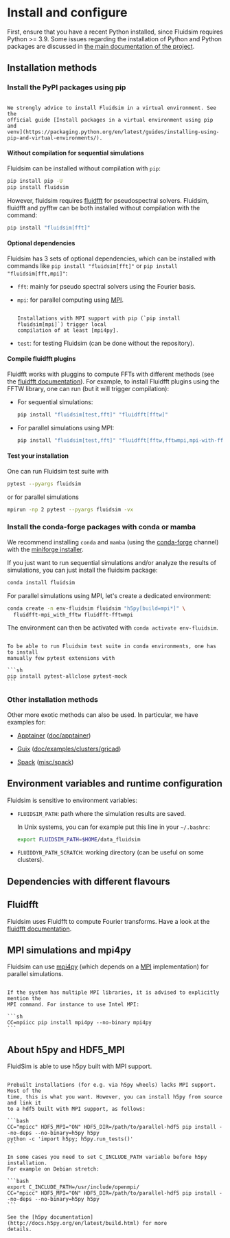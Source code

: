 # Install and configure

First, ensure that you have a recent Python installed, since Fluidsim requires
Python >= 3.9. Some issues regarding the installation of Python and Python
packages are discussed in
[the main documentation of the project](http://fluiddyn.readthedocs.org/en/latest/install.html).

## Installation methods

### Install the PyPI packages using pip

```{note}

We strongly advice to install Fluidsim in a virtual environment. See the
official guide [Install packages in a virtual environment using pip and
venv](https://packaging.python.org/en/latest/guides/installing-using-pip-and-virtual-environments/).

```

#### Without compilation for sequential simulations

Fluidsim can be installed without compilation with `pip`:

```sh
pip install pip -U
pip install fluidsim
```

However, fluidsim requires [fluidfft](http://fluidfft.readthedocs.io) for
pseudospectral solvers. Fluidsim, fluidfft and pyfftw can be both installed without
compilation with the command:

```sh
pip install "fluidsim[fft]"
```

#### Optional dependencies

Fluidsim has 3 sets of optional dependencies, which can be installed with commands
like `pip install "fluidsim[fft]"` or `pip install "fluidsim[fft,mpi]"`:

- `fft`: mainly for pseudo spectral solvers using the Fourier basis.

- `mpi`: for parallel computing using [MPI].

  ```{warning}

  Installations with MPI support with pip (`pip install fluidsim[mpi]`) trigger local
  compilation of at least [mpi4py].

  ```

- `test`: for testing Fluidsim (can be done without the repository).

#### Compile fluidfft plugins

Fluidfft works with pluggins to compute FFTs with different methods
(see the [fluidfft
documentation](http://fluidfft.readthedocs.io/en/latest/install.html)). For
example, to install Fluidfft plugins using the FFTW library, one can run (but
it will trigger compilation):

- For sequential simulations:

  ```sh
  pip install "fluidsim[test,fft]" "fluidfft[fftw]"
  ```

- For parallel simulations using MPI:

  ```sh
  pip install "fluidsim[test,fft]" "fluidfft[fftw,fftwmpi,mpi-with-fftw]"
  ```

#### Test your installation

One can run Fluidsim test suite with

```sh
pytest --pyargs fluidsim
```

or for parallel simulations

```sh
mpirun -np 2 pytest --pyargs fluidsim -vx
```

### Install the conda-forge packages with conda or mamba

We recommend installing `conda` and `mamba` (using the [conda-forge] channel) with
the [miniforge installer](https://github.com/conda-forge/miniforge).

If you just want to run sequential simulations and/or analyze the results of
simulations, you can just install the fluidsim package:

```sh
conda install fluidsim
```

For parallel simulations using MPI, let's create a dedicated environment:

```sh
conda create -n env-fluidsim fluidsim "h5py[build=mpi*]" \
  fluidfft-mpi_with_fftw fluidfft-fftwmpi
```

The environment can then be activated with `conda activate env-fluidsim`.

````{note}

To be able to run Fluidsim test suite in conda environments, one has to install
manually few pytest extensions with

```sh
pip install pytest-allclose pytest-mock
```

````

### Other installation methods

Other more exotic methods can also be used. In particular, we have examples for:

- [Apptainer](https://apptainer.org/) ([doc/apptainer](https://foss.heptapod.net/fluiddyn/fluidsim/-/tree/branch/default/doc/apptainer))

- [Guix](https://guix.gnu.org/) ([doc/examples/clusters/gricad](https://foss.heptapod.net/fluiddyn/fluidsim/-/tree/branch/default/doc/examples/clusters/gricad))

- [Spack](https://github.com/spack/spack) ([misc/spack](https://foss.heptapod.net/fluiddyn/fluiddyn/-/tree/branch/default/misc/spack))

## Environment variables and runtime configuration

Fluidsim is sensitive to environment variables:

- `FLUIDSIM_PATH`: path where the simulation results are saved.

  In Unix systems, you can for example put this line in your `~/.bashrc`:

  ```sh
  export FLUIDSIM_PATH=$HOME/data_fluidsim
  ```

- `FLUIDDYN_PATH_SCRATCH`: working directory (can be useful on some clusters).

## Dependencies with different flavours

## Fluidfft

Fluidsim uses Fluidfft to compute Fourier transforms. Have a look at the
[fluidfft documentation](http://fluidfft.readthedocs.io/en/latest/install.html).

## MPI simulations and mpi4py

Fluidsim can use [mpi4py] (which depends on a [MPI] implementation) for parallel
simulations.

````{warning}

If the system has multiple MPI libraries, it is advised to explicitly mention the
MPI command. For instance to use Intel MPI:

```sh
CC=mpiicc pip install mpi4py --no-binary mpi4py
```

````

## About h5py and HDF5_MPI

FluidSim is able to use h5py built with MPI support.

````{warning}

Prebuilt installations (for e.g. via h5py wheels) lacks MPI support. Most of the
time, this is what you want. However, you can install h5py from source and link it
to a hdf5 built with MPI support, as follows:

```bash
CC="mpicc" HDF5_MPI="ON" HDF5_DIR=/path/to/parallel-hdf5 pip install --no-deps --no-binary=h5py h5py
python -c 'import h5py; h5py.run_tests()'
```

In some cases you need to set C_INCLUDE_PATH variable before h5py installation.
For example on Debian stretch:

```bash
export C_INCLUDE_PATH=/usr/include/openmpi/
CC="mpicc" HDF5_MPI="ON" HDF5_DIR=/path/to/parallel-hdf5 pip install --no-deps --no-binary=h5py h5py
```

See the [h5py documentation](http://docs.h5py.org/en/latest/build.html) for more
details.

````

[conda-forge]: https://conda-forge.org/
[mpi]: https://fr.wikipedia.org/wiki/Message_Passing_Interface
[mpi4py]: https://mpi4py.readthedocs.io/
